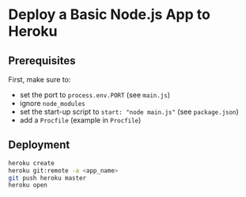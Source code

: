 # Deploy a Basic Node.js App to Heroku
## Prerequisites
First, make sure to:
- set the port to `process.env.PORT` (see `main.js`)
- ignore `node_modules`
- set the start-up script to `start: "node main.js"` (see `package.json`)
- add a `Procfile` (example in `Procfile`)

## Deployment
```bash
heroku create
heroku git:remote -a <app_name>
git push heroku master
heroku open
```
